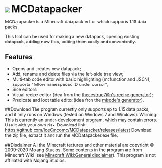 ![](https://raw.githubusercontent.com/IoeCmcomc/MCDatapacker/master/resource/app/icon/favicon_big.png?token=AMZ6227FGWS3BYPMKOT5HFC73X5R2)
<font size="6">**MCDatapacker**</font>

MCDatapacker is a Minecraft datapack editor which supports 1.15 data packs.

This tool can be used for making a new datapack, opening existing datapack, adding new files, editing them easily and conveniently.

## Features
- Opens and creates new datapack;
- Add, rename and delete files via the left-side tree view;
- Multi-tab code editor with basic highlighting (mcfunction and JSON), supports "follow namespaced ID under cursor";
- Side editors:
 - Visual recipe editor (idea from the [thedestruc7i0n's recipe generator](https://crafting.thedestruc7i0n.ca/ "thedestruc7i0n's recipe generator"));
 - Predicate and loot table editor.(idea fron the [misode's generator](https://misode.github.io/ "misode's generator")).
 
 
 ##Download
The program currently only supports up to 1.15 data packs, and it only runs on Windows (tested on Windows 7 and Windows).
Warning: This is currently an under-development program, which may contain errors. Use it with your own risk.
Download link: https://github.com/IoeCmcomc/MCDatapacker/releases/latest
Download the zip file, extract it and run the MCDatapacker.exe file.

##Disclaimer
All the Minecraft textures and other material are copyright © 2009-2020 Mojang Studios.
Some contents in the program are from Minecraft Wiki (see [Minecraft Wiki:General disclaimer](https://minecraft.gamepedia.com/Minecraft_Wiki:General_disclaimer "Minecraft Wiki:General disclaimer")).
This program is not affiliated with Mojang Studios.
